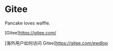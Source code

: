 # Gitee
Pancake loves waffle.

[Gitee]<https://gitee.com/>

[海外用户如何访问 Gitee]<https://gitee.com/ewdlop>
